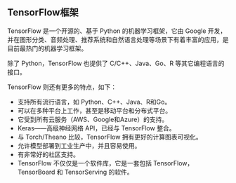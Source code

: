 ## TensorFlow框架
TensorFlow 是一个开源的、基于 Python 的机器学习框架，它由 Google 开发，并在图形分类、音频处理、推荐系统和自然语言处理等场景下有着丰富的应用，是目前最热门的机器学习框架。

除了 Python，TensorFlow 也提供了 C/C++、Java、Go、R 等其它编程语言的接口。

TensorFlow 则还有更多的特点，如下：
- 支持所有流行语言，如 Python、C++、Java、R和Go。
- 可以在多种平台上工作，甚至是移动平台和分布式平台。
- 它受到所有云服务（AWS、Google和Azure）的支持。
- Keras——高级神经网络 API，已经与 TensorFlow 整合。
- 与 Torch/Theano 比较，TensorFlow 拥有更好的计算图表可视化。
- 允许模型部署到工业生产中，并且容易使用。
- 有非常好的社区支持。
- TensorFlow 不仅仅是一个软件库，它是一套包括 TensorFlow，TensorBoard 和 TensorServing 的软件。